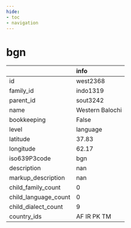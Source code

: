 ```yaml
---
hide:
- toc
- navigation
---
```

# bgn
|                      | info            |
|:---------------------|:----------------|
| id                   | west2368        |
| family_id            | indo1319        |
| parent_id            | sout3242        |
| name                 | Western Balochi |
| bookkeeping          | False           |
| level                | language        |
| latitude             | 37.83           |
| longitude            | 62.17           |
| iso639P3code         | bgn             |
| description          | nan             |
| markup_description   | nan             |
| child_family_count   | 0               |
| child_language_count | 0               |
| child_dialect_count  | 9               |
| country_ids          | AF IR PK TM     |